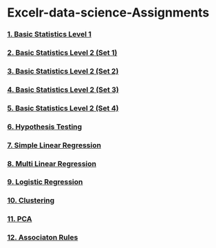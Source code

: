 # Excelr-data-science-Assignments

### [1. Basic Statistics Level 1](https://github.com/VegeTa2107/Basic-Statistics-1.git)
### [2. Basic Statistics Level 2 (Set 1)](https://github.com/VegeTa2107/Basic-Statistics-2-set1-.git)
### [3. Basic Statistics Level 2 (Set 2)](https://github.com/VegeTa2107/Basic-Statistics-2-set2.git)
### [4. Basic Statistics Level 2 (Set 3)](https://github.com/VegeTa2107/Basic-Statistics-2-set3.git)
### [5. Basic Statistics Level 2 (Set 4)](https://github.com/VegeTa2107/Basic-Statistics-2-set4.git)
### [6. Hypothesis Testing](https://github.com/Kshitij-2107/Hypothesis-testing.git)
### [7. Simple Linear Regression](https://github.com/Kshitij-2107/Simple-Linear-Regression.git)
### [8. Multi Linear Regression](https://github.com/Kshitij-2107/Multi-Linear-Regression.git)
### [9. Logistic Regression](https://github.com/Kshitij-2107/Logistic-Regression.git)
### [10. Clustering](https://github.com/Kshitij-2107/Clustering.git)
### [11. PCA](https://github.com/Kshitij-2107/PCA.git)
### [12. Associaton Rules](https://github.com/Kshitij-2107/Association-Rules.git)
